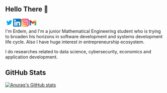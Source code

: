 ## Hello There 👋
<a href="https://twitter.com/erdemkbc_"> <img align="left" alt="Erdem's Twitter" width="25px" src= "https://raw.githubusercontent.com/berkayahi/berkayahi/main/images/twitter.svg"/> </a>
<a href="https://www.linkedin.com/in/erdemkabaca/"> <img align="left" alt="Erdem's LinkedIn" width="25px" src= "https://raw.githubusercontent.com/berkayahi/berkayahi/main/images/linkedin.svg"/> </a>
<a href="https://www.instagram.com/erdemkabaca/"> <img align="left" alt="Erdem's Instagram" width="25px" src= "https://raw.githubusercontent.com/berkayahi/berkayahi/main/images/instagram.svg"/> </a>
<a href="mailto:erdem.kbc@gmail.com"> <img align="left" alt="Mail to Erdem" width="25px" src="https://raw.githubusercontent.com/berkayahi/berkayahi/main/images/gmail.svg"/></a>
<br>

I'm Erdem, and I'm a junior Mathematical Engineering student who is trying to broaden his horizons in software development and systems development life cycle. Also I have huge interest in entrepreneurship ecosystem.

I do researches related to data science, cybersecurity, economics and application development.

## GitHub Stats
[![Anurag's GitHub stats](https://github-readme-stats.vercel.app/api?username=ninthpawn&theme=merko&show_icons=true)](https://github.com/ninthpawn/ninthpawn)
